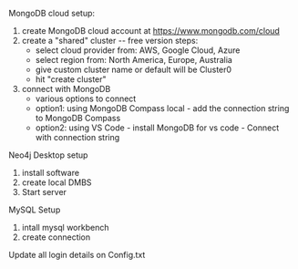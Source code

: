 MongoDB cloud setup:

1. create MongoDB cloud account at https://www.mongodb.com/cloud
2. create a "shared" cluster -- free version
	steps:
	- select cloud provider from: AWS, Google Cloud, Azure
	- select region from: North America, Europe, Australia
	- give custom cluster name or default will be Cluster0
	- hit "create cluster"
3. connect with MongoDB
	- various options to connect
	- option1: using MongoDB Compass local - add the connection string to MongoDB Compass
	- option2: using VS Code
			- install MongoDB for vs code
			- Connect with connection string 

Neo4j Desktop setup

1. install software
2. create local DMBS
3. Start server

MySQL Setup

1. intall mysql workbench
2. create connection

Update all login details on Config.txt 

